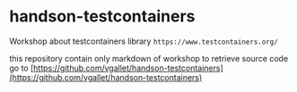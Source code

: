 # handson-testcontainers

Workshop about testcontainers library `https://www.testcontainers.org/`

this repository contain only markdown of workshop to retrieve source code go to [https://github.com/vgallet/handson-testcontainers](https://github.com/vgallet/handson-testcontainers)
